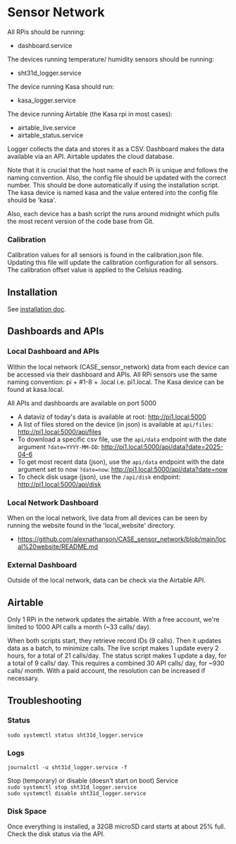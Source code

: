 # Sensor Network

All RPis should be running:
* dashboard.service

The devices running temperature/ humidity sensors should be running:
* sht31d_logger.service

The device running Kasa should run:
* kasa_logger.service

The device running Airtable (the Kasa rpi in most cases):
* airtable_live.service
* airtable_status.service

Logger collects the data and stores it as a CSV. Dashboard makes the data available via an API. Airtable updates the cloud database.

Note that it is crucial that the host name of each Pi is unique and follows the naming convention. Also, the config file should be updated with the correct number. This should be done automatically if using the installation script. The kasa device is named kasa and the value entered into the config file should be 'kasa'.

Also, each device has a bash script the runs around midnight which pulls the most recent version of the code base from Git.

### Calibration

Calibration values for all sensors is found in the calibration.json file. Updating this file will update the calibration configuration for all sensors. The calibration offset value is applied to the Celsius reading.

## Installation

See <a href='https://github.com/alexnathanson/CASE_sensor_network/blob/main/rpi_zero_sensor/installation.md'>installation doc</a>.

## Dashboards and APIs

### Local Dashboard and APIs

Within the local network (CASE_sensor_network) data from each device can be accessed via their dashboard and APIs. 
All RPi sensors use the same naming convention: pi + #1-8 + .local i.e. pi1.local. The Kasa device can be found at kasa.local.

All APIs and dashboards are available on port 5000

* A dataviz of today's data is available at root: http://pi1.local:5000
* A list of files stored on the device (in json) is available at `api/files`: http://pi1.local:5000/api/files
* To download a specific csv file, use the `api/data` endpoint with the date argument `?date=YYYY-MM-DD`: http://pi1.local:5000/api/data?date=2025-04-6
* To get most recent data (json), use the `api/data` endpoint with the date argument set to now `?date=now`: http://pi1.local:5000/api/data?date=now
* To check disk usage (json), use the `/api/disk` endpoint: http://pi1.local:5000/api/disk

### Local Network Dashboard
When on the local network, live data from all devices can be seen by running the website found in the 'local_website' directory.
* https://github.com/alexnathanson/CASE_sensor_network/blob/main/local%20website/README.md

### External Dashboard

Outside of the local network, data can be check via the Airtable API.

## Airtable

Only 1 RPi in the network updates the airtable. With a free account, we're limited to 1000 API calls a month (~33 calls/ day). 

When both scripts start, they retrieve record IDs (9 calls). Then it updates data as a batch, to minimize calls. The live script makes 1 update every 2 hours, for a total of 21 calls/day. The status script makes 1 update a day, for a total of 9 calls/ day. This requires a combined 30 API calls/ day, for ~930 calls/ month. With a paid account, the resolution can be increased if necessary.

## Troubleshooting

### Status
`sudo systemctl status sht31d_logger.service`

### Logs
`journalctl -u sht31d_logger.service -f`

Stop (temporary) or disable (doesn't start on boot) Service<br>
`sudo systemctl stop sht31d_logger.service`<br>
`sudo systemctl disable sht31d_logger.service`

### Disk Space

Once everything is installed, a 32GB microSD card starts at about 25% full. Check the disk status via the API.